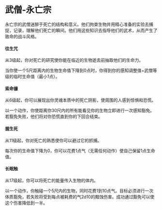 # 武僧-永亡宗

永亡宗的武僧迷醉于死亡的结构和意义。他们拘束生物并用精心准备的实验去捕捉，记录，理解他们死亡的瞬间。他们用这些知识去指导他们的武术，从而产生了致命的战斗风格。

#### **往生咒**

从3级起，你对死亡的研究使你能在临近的生物逝去前抽取他们的生命力。

当你使一个5尺距离内的生物生命值下降到0点时，你得到你的感知调整值+武僧等级的临时生命值（最小1点）。

#### **索命镰**

从6级起，你可以展现出你灵魂本质中的死亡阴影，使周围的人感到惊惧和恐慌。

以一个动作，你使距离你30尺内的所有能看见你的生物立即进行一次感知豁免。若豁免失败，他们将对你恐慌直到你的下回合结束。

#### **握生死**

从11级起，你对死亡的熟悉使你可以避过它的抓捕。

每次你的生命值下降为0，你可以花费1点气（无需任何动作）使自己保留1点生命值。

#### **长眠触**

从17级起，你可以将死亡的能量传入生物的体内。

以一个动作，你触碰一个5尺内的生物，同时花费1到10点气。目标必须进行一次体质豁免，若失败将受到每点被耗费的气2d10的黯蚀伤害。成功通过豁免可以使这个伤害降低到一半。
